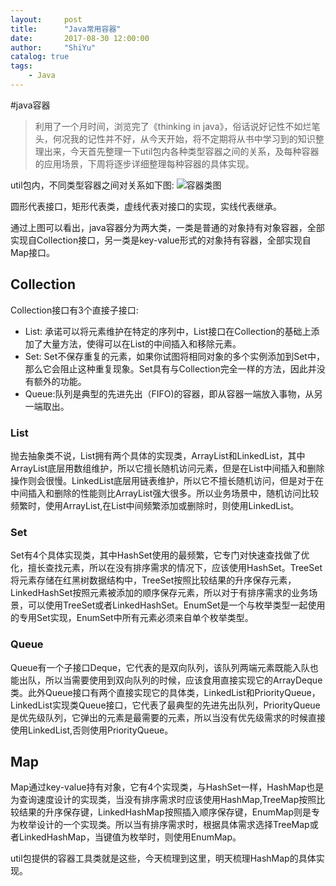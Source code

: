 ```yaml
---
layout:     post
title:      "Java常用容器"
date:       2017-08-30 12:00:00
author:     "ShiYu"
catalog: true
tags:
    - Java
---
```

#java容器

>利用了一个月时间，浏览完了《thinking in java》，俗话说好记性不如烂笔头，何况我的记性并不好，从今天开始，将不定期将从书中学习到的知识整理出来，今天首先整理一下util包内各种类型容器之间的关系，及每种容器的应用场景，下周将逐步详细整理每种容器的具体实现。

util包内，不同类型容器之间对关系如下图:
![容器类图](http://139.224.133.147/dist/images/collection.png)

圆形代表接口，矩形代表类，虚线代表对接口的实现，实线代表继承。

通过上图可以看出，java容器分为两大类，一类是普通的对象持有对象容器，全部实现自Collection接口，另一类是key-value形式的对象持有容器，全部实现自Map接口。

## Collection

Collection接口有3个直接子接口:

* List: 承诺可以将元素维护在特定的序列中，List接口在Collection的基础上添加了大量方法，使得可以在List的中间插入和移除元素。
* Set: Set不保存重复的元素，如果你试图将相同对象的多个实例添加到Set中，那么它会阻止这种重复现象。Set具有与Collection完全一样的方法，因此并没有额外的功能。
* Queue:队列是典型的先进先出（FIFO)的容器，即从容器一端放入事物，从另一端取出。

### List
抛去抽象类不说，List拥有两个具体的实现类，ArrayList和LinkedList，其中ArrayList底层用数组维护，所以它擅长随机访问元素，但是在List中间插入和删除操作则会很慢。LinkedList底层用链表维护，所以它不擅长随机访问，但是对于在中间插入和删除的性能则比ArrayList强大很多。所以业务场景中，随机访问比较频繁时，使用ArrayList,在List中间频繁添加或删除时，则使用LinkedList。

### Set

Set有4个具体实现类，其中HashSet使用的最频繁，它专门对快速查找做了优化，擅长查找元素，所以在没有排序需求的情况下，应该使用HashSet。TreeSet将元素存储在红黑树数据结构中，TreeSet按照比较结果的升序保存元素，LinkedHashSet按照元素被添加的顺序保存元素，所以对于有排序需求的业务场景，可以使用TreeSet或者LinkedHashSet。EnumSet是一个与枚举类型一起使用的专用Set实现，EnumSet中所有元素必须来自单个枚举类型。

### Queue

Queue有一个子接口Deque，它代表的是双向队列，该队列两端元素既能入队也能出队，所以当需要使用到双向队列的时候，应该食用直接实现它的ArrayDeque类。此外Queue接口有两个直接实现它的具体类，LinkedList和PriorityQueue，LinkedList实现类Queue接口，它代表了最典型的先进先出队列，PriorityQueue是优先级队列，它弹出的元素是最需要的元素，所以当没有优先级需求的时候直接使用LinkedList,否则使用PriorityQueue。

## Map

Map通过key-value持有对象，它有4个实现类，与HashSet一样，HashMap也是为查询速度设计的实现类，当没有排序需求时应该使用HashMap,TreeMap按照比较结果的升序保存键，LinkedHashMap按照插入顺序保存键，EnumMap则是专为枚举设计的一个实现类。所以当有排序需求时，根据具体需求选择TreeMap或者LinkedHashMap，当键值为枚举时，则使用EnumMap。

util包提供的容器工具类就是这些，今天梳理到这里，明天梳理HashMap的具体实现。